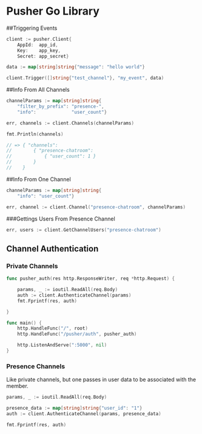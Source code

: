 # Pusher Go Library

##Triggering Events

```go
client := pusher.Client{
    AppId:  app_id,
    Key:    app_key,
    Secret: app_secret}

data := map[string]string{"message": "hello world"}

client.Trigger([]string{"test_channel"}, "my_event", data)
```

##Info From All Channels

```go
channelParams := map[string]string{
    "filter_by_prefix": "presence-",
    "info":             "user_count"}

err, channels := client.Channels(channelParams)

fmt.Println(channels)

// => { "channels":
//        { "presence-chatroom":
//            { "user_count": 1 }
//        }
//    }

```

##Info From One Channel

```go
channelParams := map[string]string{
    "info": "user_count"}

err, channel := client.Channel("presence-chatroom", channelParams)
```

###Gettings Users From Presence Channel

```go
err, users := client.GetChannelUsers("presence-chatroom")
```

## Channel Authentication

### Private Channels

```go
func pusher_auth(res http.ResponseWriter, req *http.Request) {

    params, _ := ioutil.ReadAll(req.Body)
    auth := client.AuthenticateChannel(params)
    fmt.Fprintf(res, auth)

}

func main() {
    http.HandleFunc("/", root)
    http.HandleFunc("/pusher/auth", pusher_auth)

    http.ListenAndServe(":5000", nil)
}

```
### Presence Channels

Like private channels, but one passes in user data to be associated with the member.

```go
params, _ := ioutil.ReadAll(req.Body)

presence_data := map[string]string{"user_id": "1"}
auth := client.AuthenticateChannel(params, presence_data)

fmt.Fprintf(res, auth)

```



